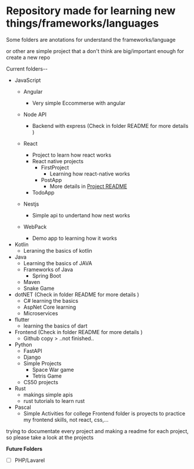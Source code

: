 # Repository made for learning new things/frameworks/languages

Some folders are anotations for understand the frameworks/language

or other are simple project that a don't think are big/important enough for create a new repo

Current folders--

* JavaScript
    * Angular
        * Very simple Eccommerse with angular
    * Node API
        * Backend with express (Check in folder README for more details )
    * React
        * Project to learn how react works
        * React native projects
            * FirstProject
               * Learning how react-native works
            * PostApp
               * More details in [Project README](./javascript/React/React_native/PostApp/README.md)
        * TodoApp
            
    * Nestjs 
        * Simple api to undertand how nest works
    * WebPack
        * Demo app to learning how it works
* Kotlin
    * Leraning the basics of kotlin
* Java
    * Learning the basics of JAVA
    * Frameworks of Java
        * Spring Boot
    * Maven 
    * Snake Game
* dotNET (Check in folder README for more details ) 
    * C# learning the basics
    * AspNet Core learning
    * Microservices 
* flutter 
    * learning the basics of dart
* Frontend (Check in folder README for more details )
    * Github copy > ..not finished..
* Python
    * FastAPI
    * Django
    * Simple Projects
        * Space War game
        * Tetris Game
    * CS50 projects
* Rust
   * makings simple apis
   * rust tutorials to learn rust
* Pascal
   * Simple Activities for college
Frontend folder is proyects to practice my frontend skills, not react, css,...


trying to documentate every project and making a readme for each project, so please take a look at the projects


**Future Folders**
- [ ] PHP/Lavarel

